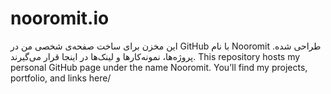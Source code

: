 # nooromit.io
این مخزن برای ساخت صفحه‌ی شخصی من در GitHub با نام Nooromit طراحی شده. پروژه‌ها، نمونه‌کارها و لینک‌ها در اینجا قرار می‌گیرند.
This repository hosts my personal GitHub page under the name Nooromit. You’ll find my projects, portfolio, and links here/
